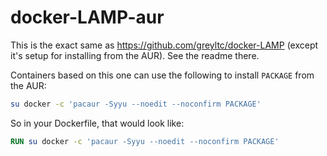 # docker-LAMP-aur
This is the exact same as https://github.com/greyltc/docker-LAMP (except it's setup for installing from the AUR). See the readme there.

Containers based on this one can use the following to install `PACKAGE` from the AUR:
```bash
su docker -c 'pacaur -Syyu --noedit --noconfirm PACKAGE'
```

So in your Dockerfile, that would look like:
```dockerfile
RUN su docker -c 'pacaur -Syyu --noedit --noconfirm PACKAGE'
```
